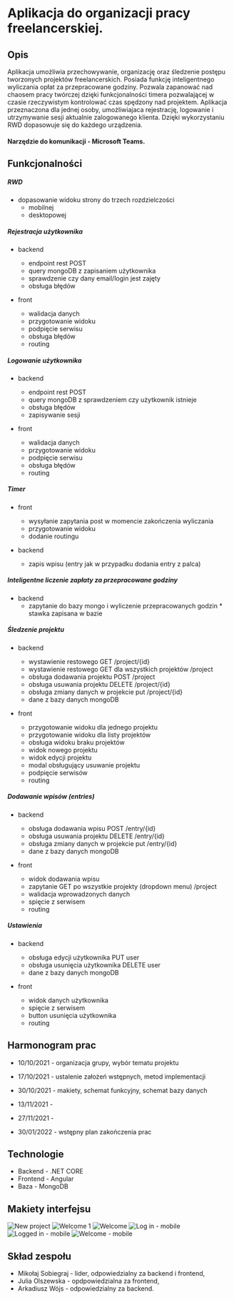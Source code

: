 # Aplikacja do organizacji pracy freelancerskiej.

## Opis

Aplikacja umożliwia przechowywanie, organizację oraz śledzenie postępu tworzonych projektów freelancerskich. Posiada funkcję inteligentnego wyliczania opłat za przepracowane godziny. Pozwala zapanować nad chaosem pracy twórczej dzięki funkcjonalności timera pozwalającej w czasie rzeczywistym kontrolować czas spędzony nad projektem. Aplikacja przeznaczona dla jednej osoby, umożliwiajaca rejestrację, logowanie i utrzymywanie sesji aktualnie zalogowanego klienta. Dzięki wykorzystaniu RWD dopasowuje się do każdego urządzenia.

#### Narzędzie do komunikacji - Microsoft Teams.

## Funkcjonalności

##### RWD

- dopasowanie widoku strony do trzech rozdzielczości
  - mobilnej
  - desktopowej

##### Rejestracja użytkownika

- backend

  - endpoint rest POST
  - query mongoDB z zapisaniem użytkownika
  - sprawdzenie czy dany email/login jest zajęty
  - obsługa błędów

- front
  - walidacja danych
  - przygotowanie widoku
  - podpięcie serwisu
  - obsługa błędów
  - routing

##### Logowanie użytkownika

- backend

  - endpoint rest POST
  - query mongoDB z sprawdzeniem czy użytkownik istnieje
  - obsługa błędów
  - zapisywanie sesji

- front
  - walidacja danych
  - przygotowanie widoku
  - podpięcie serwisu
  - obsługa błędów
  - routing

##### Timer

- front

  - wysyłanie zapytania post w momencie zakończenia wyliczania
  - przygotowanie widoku
  - dodanie routingu

- backend
  - zapis wpisu (entry jak w przypadku dodania entry z palca)

##### Inteligentne liczenie zapłaty za przepracowane godziny

- backend
  - zapytanie do bazy mongo i wyliczenie przepracowanych godzin \* stawka zapisana w bazie

##### Śledzenie projektu

- backend

  - wystawienie restowego GET /project/{id}
  - wystawienie restowego GET dla wszystkich projektów /project
  - obsługa dodawania projektu POST /project
  - obsługa usuwania projektu DELETE /project/{id}
  - obsługa zmiany danych w projekcie put /project/{id}
  - dane z bazy danych mongoDB

- front
  - przygotowanie widoku dla jednego projektu
  - przygotowanie widoku dla listy projektów
  - obsługa widoku braku projektów
  - widok nowego projektu
  - widok edycji projektu
  - modal obsługujący usuwanie projektu
  - podpięcie serwisów
  - routing

##### Dodawanie wpisów (entries)

- backend

  - obsługa dodawania wpisu POST /entry/{id}
  - obsługa usuwania projektu DELETE /entry/{id}
  - obsługa zmiany danych w projekcie put /entry/{id}
  - dane z bazy danych mongoDB

- front
  - widok dodawania wpisu
  - zapytanie GET po wszystkie projekty (dropdown menu) /project
  - walidacja wprowadzonych danych
  - spięcie z serwisem
  - routing

##### Ustawienia

- backend

  - obsługa edycji użytkownika PUT user
  - obsługa usunięcia użytkownika DELETE user
  - dane z bazy danych mongoDB

- front
  - widok danych użytkownika
  - spięcie z serwisem
  - button usunięcia użytkownika
  - routing

## Harmonogram prac

- 10/10/2021 - organizacja grupy, wybór tematu projektu

- 17/10/2021 - ustalenie założeń wstępnych, metod implementacji

- 30/10/2021 - makiety, schemat funkcyjny, schemat bazy danych

- 13/11/2021 -

- 27/11/2021 -

- 30/01/2022 - wstępny plan zakończenia prac

## Technologie

- Backend - .NET CORE
- Frontend - Angular
- Baza - MongoDB

## Makiety interfejsu

![New project](https://github.com/Aldill/freelancerNotebook/blob/main/New%20project%20screen.png "New project")
![Welcome 1](https://github.com/Aldill/freelancerNotebook/blob/main/Welcome%20screen%20%E2%80%93%201.png "Welcome 1")
![Welcome](https://github.com/Aldill/freelancerNotebook/blob/main/Welcome%20screen.png "Welcome")
![Log in - mobile](https://github.com/Aldill/freelancerNotebook/blob/main/Mobile%20log%20in%20screen.png "Log in - mobile")
![Logged in - mobile](https://github.com/Aldill/freelancerNotebook/blob/main/Mobile%20logged%20in%20menu%20screen.png "Logged in - mobile")
![Welcome - mobile](https://github.com/Aldill/freelancerNotebook/blob/main/Mobile%20welcome%20screen.png "Welcome - mobile")

## Skład zespołu

- Mikołaj Sobiegraj - lider, odpowiedzialny za backend i frontend,
- Julia Olszewska - opdpowiedzialna za frontend,
- Arkadiusz Wójs - odpowiedzialny za backend.
